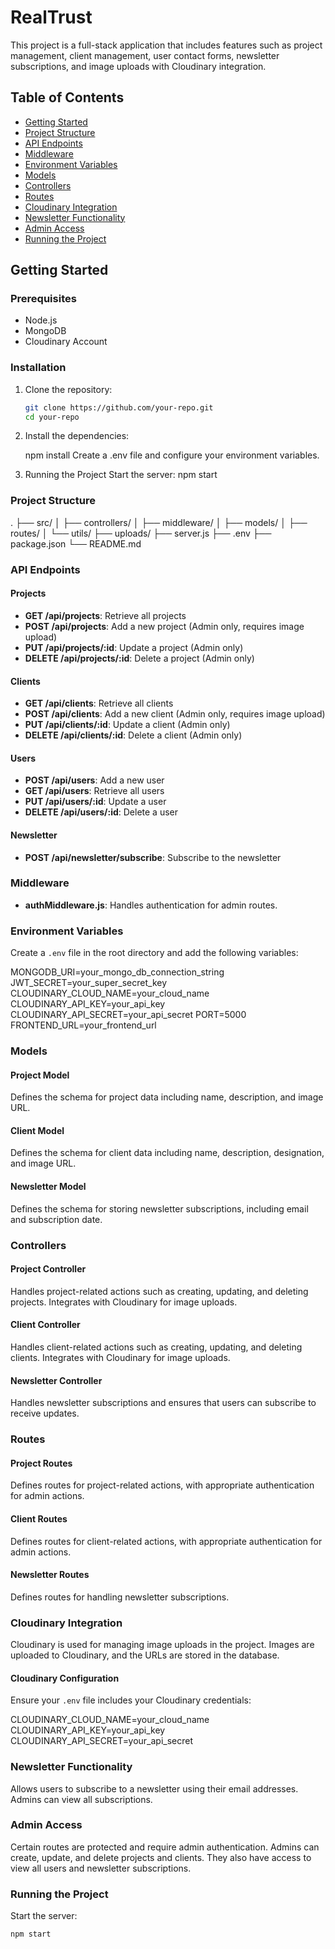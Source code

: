 # RealTrust

This project is a full-stack application that includes features such as project management, client management, user contact forms, newsletter subscriptions, and image uploads with Cloudinary integration.

## Table of Contents

- [Getting Started](#getting-started)
- [Project Structure](#project-structure)
- [API Endpoints](#api-endpoints)
- [Middleware](#middleware)
- [Environment Variables](#environment-variables)
- [Models](#models)
- [Controllers](#controllers)
- [Routes](#routes)
- [Cloudinary Integration](#cloudinary-integration)
- [Newsletter Functionality](#newsletter-functionality)
- [Admin Access](#admin-access)
- [Running the Project](#running-the-project)

## Getting Started

### Prerequisites

- Node.js
- MongoDB
- Cloudinary Account

### Installation


1. Clone the repository:
   ```bash
   git clone https://github.com/your-repo.git
   cd your-repo

2. Install the dependencies:

    npm install
    Create a .env file and configure your environment variables.
    
3. Running the Project
    Start the server: npm start

### Project Structure

.
├── src/
│   ├── controllers/
│   ├── middleware/
│   ├── models/
│   ├── routes/
│   └── utils/
├── uploads/
├── server.js
├── .env
├── package.json
└── README.md

### API Endpoints

#### Projects

- **GET /api/projects**: Retrieve all projects
- **POST /api/projects**: Add a new project (Admin only, requires image upload)
- **PUT /api/projects/:id**: Update a project (Admin only)
- **DELETE /api/projects/:id**: Delete a project (Admin only)

#### Clients

- **GET /api/clients**: Retrieve all clients
- **POST /api/clients**: Add a new client (Admin only, requires image upload)
- **PUT /api/clients/:id**: Update a client (Admin only)
- **DELETE /api/clients/:id**: Delete a client (Admin only)

#### Users

- **POST /api/users**: Add a new user
- **GET /api/users**: Retrieve all users
- **PUT /api/users/:id**: Update a user
- **DELETE /api/users/:id**: Delete a user

#### Newsletter

- **POST /api/newsletter/subscribe**: Subscribe to the newsletter

### Middleware

- **authMiddleware.js**: Handles authentication for admin routes.

### Environment Variables

Create a `.env` file in the root directory and add the following variables:

MONGODB_URI=your_mongo_db_connection_string
JWT_SECRET=your_super_secret_key
CLOUDINARY_CLOUD_NAME=your_cloud_name
CLOUDINARY_API_KEY=your_api_key
CLOUDINARY_API_SECRET=your_api_secret
PORT=5000
FRONTEND_URL=your_frontend_url


### Models

#### Project Model

Defines the schema for project data including name, description, and image URL.

#### Client Model

Defines the schema for client data including name, description, designation, and image URL.

#### Newsletter Model

Defines the schema for storing newsletter subscriptions, including email and subscription date.

### Controllers

#### Project Controller

Handles project-related actions such as creating, updating, and deleting projects. Integrates with Cloudinary for image uploads.

#### Client Controller

Handles client-related actions such as creating, updating, and deleting clients. Integrates with Cloudinary for image uploads.

#### Newsletter Controller

Handles newsletter subscriptions and ensures that users can subscribe to receive updates.

### Routes

#### Project Routes

Defines routes for project-related actions, with appropriate authentication for admin actions.

#### Client Routes

Defines routes for client-related actions, with appropriate authentication for admin actions.

#### Newsletter Routes

Defines routes for handling newsletter subscriptions.

### Cloudinary Integration

Cloudinary is used for managing image uploads in the project. Images are uploaded to Cloudinary, and the URLs are stored in the database.

#### Cloudinary Configuration

Ensure your `.env` file includes your Cloudinary credentials:

CLOUDINARY_CLOUD_NAME=your_cloud_name
CLOUDINARY_API_KEY=your_api_key
CLOUDINARY_API_SECRET=your_api_secret

### Newsletter Functionality

Allows users to subscribe to a newsletter using their email addresses. Admins can view all subscriptions.

### Admin Access

Certain routes are protected and require admin authentication. Admins can create, update, and delete projects and clients. They also have access to view all users and newsletter subscriptions.

### Running the Project

Start the server:
```bash
npm start


    
